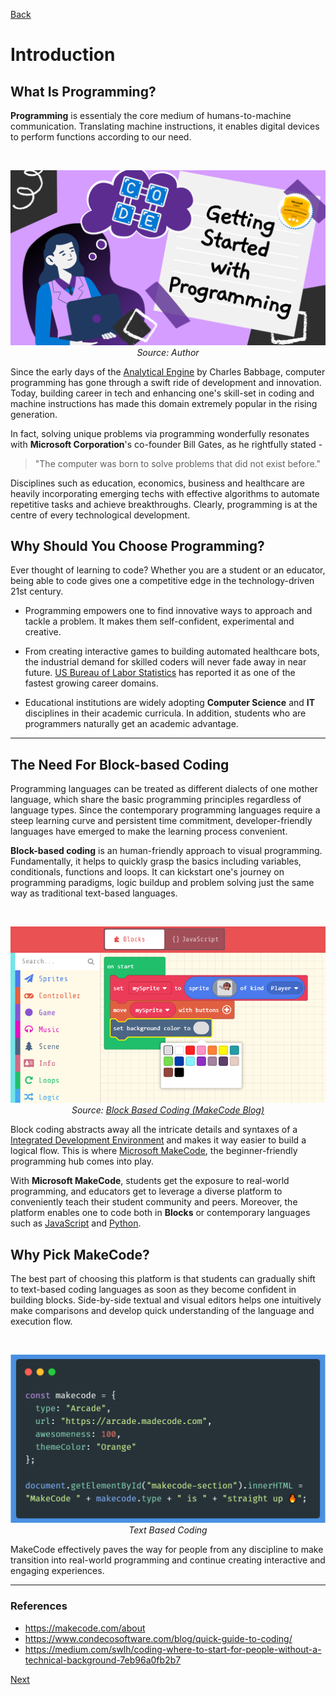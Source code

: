 [Back](README.md)

# Introduction

## What Is Programming?

**Programming** is essentialy the core medium of humans-to-machine communication. Translating machine instructions, it enables digital devices to perform functions according to our need.

<br>

<p align="center"> <img alt="Intro to Programming" src="https://github.com/BethanyJep/Make-Code-Documentation/blob/main/assets/intro-programming.png?raw=true" width="600px" /><br><em>Source: Author</em></p>

Since the early days of the [Analytical Engine](https://wikipedia.org/wiki/Analytical_Engine) by Charles Babbage, computer programming has gone through a swift ride of development and innovation. Today, building career in tech and enhancing one's skill-set in coding and machine instructions has made this domain extremely popular in the rising generation.

In fact, solving unique problems via programming wonderfully resonates with **Microsoft Corporation**'s co-founder Bill Gates, as he rightfully stated -

> "The computer was born to solve problems that did not exist before."

Disciplines such as education, economics, business and healthcare are heavily incorporating emerging techs with effective algorithms to automate repetitive tasks and achieve breakthroughs. Clearly, programming is at the centre of every technological development.

## Why Should You Choose Programming?

Ever thought of learning to code? Whether you are a student or an educator, being able to code gives one a competitive edge in the technology-driven 21st century.

- Programming empowers one to find innovative ways to approach and tackle a problem. It makes them self-confident, experimental and creative.

- From creating interactive games to building automated healthcare bots, the industrial demand for skilled coders will never fade away in near future. [US Bureau of Labor Statistics](https://www.bls.gov/ooh/computer-and-information-technology/home.htm) has reported it as one of the fastest growing career domains.

- Educational institutions are widely adopting **Computer Science** and **IT** disciplines in their academic curricula. In addition, students who are programmers naturally get an academic advantage.

---

## The Need For Block-based Coding

Programming languages can be treated as different dialects of one mother language, which share the basic programming principles regardless of language types. Since the contemporary programming languages require a steep learning curve and persistent time commitment, developer-friendly languages have emerged to make the learning process convenient.

**Block-based coding** is an human-friendly approach to visual programming. Fundamentally, it helps to quickly grasp the basics including variables, conditionals, functions and loops. It can kickstart one's journey on programming paradigms, logic buildup and problem solving just the same way as traditional text-based languages.

<br>

 <p align="center"> <img alt="MakeCode Block Coding" src="../../assets/block-coding-interface.png" width="600px" /><br><em>Source: <a href="https://makecode.com/blog/arcade/01-18-2019">Block Based Coding (MakeCode Blog)</a></em></p>

Block coding abstracts away all the intricate details and syntaxes of a [Integrated Development Environment](https://wikipedia.org/wiki/Integrated_development_environment) and makes it way easier to build a logical flow. This is where [Microsoft MakeCode](https://makecode.com), the beginner-friendly programming hub comes into play.

With **Microsoft MakeCode**, students get the exposure to real-world programming, and educators get to leverage a diverse platform to conveniently teach their student community and peers. Moreover, the platform enables one to code both in **Blocks** or contemporary languages such as [JavaScript](https://developer.mozilla.org/en-US/docs/Web/JavaScript) and [Python](https://www.python.org/).

## Why Pick MakeCode?

The best part of choosing this platform is that students can gradually shift to text-based coding languages as soon as they become confident in building blocks. Side-by-side textual and visual editors helps one intuitively make comparisons and develop quick understanding of the language and execution flow.

<br>

<p align="center"> <img alt="MakeCode Text Coding" src="../../assets/text-snippet.png" width="600px" /><br><em>Text Based Coding</em></p>

MakeCode effectively paves the way for people from any discipline to make transition into real-world programming and continue creating interactive and engaging experiences.

---

### References

- https://makecode.com/about
- https://www.condecosoftware.com/blog/quick-guide-to-coding/
- https://medium.com/swlh/coding-where-to-start-for-people-without-a-technical-background-7eb96a0fb2b7

[Next](/makecode-docs/student-docs/2.%20makecode-platform.md)